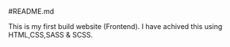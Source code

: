 #README.md

This is my first build website (Frontend). I have achived this using HTML,CSS,SASS & SCSS.